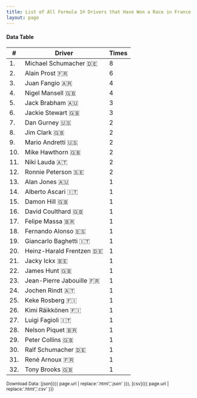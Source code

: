 ```yaml
---
title: List of All Formula 1® Drivers that Have Won a Race in France
layout: page
---
```


<canvas id="chart" width="400" height="180"></canvas>
<script>
var data = {
    "datasets": [
        {
            "backgroundColor": "#f3a935",
            "borderColor": "#f68639",
            "borderWidth": 1,
            "data": [
                8.0,
                6.0,
                4.0,
                4.0,
                3.0,
                3.0,
                2.0,
                2.0,
                2.0,
                2.0,
                2.0,
                2.0,
                1.0,
                1.0,
                1.0,
                1.0,
                1.0,
                1.0,
                1.0,
                1.0,
                1.0,
                1.0,
                1.0,
                1.0,
                1.0,
                1.0,
                1.0,
                1.0,
                1.0,
                1.0,
                1.0,
                1.0
            ],
            "label": "Times"
        }
    ],
    "labels": [
        "Michael Schumacher 🇩🇪",
        "Alain Prost 🇫🇷",
        "Juan Fangio 🇦🇷",
        "Nigel Mansell 🇬🇧",
        "Jack Brabham 🇦🇺",
        "Jackie Stewart 🇬🇧",
        "Dan Gurney 🇺🇸",
        "Jim Clark 🇬🇧",
        "Mario Andretti 🇺🇸",
        "Mike Hawthorn 🇬🇧",
        "Niki Lauda 🇦🇹",
        "Ronnie Peterson 🇸🇪",
        "Alan Jones 🇦🇺",
        "Alberto Ascari 🇮🇹",
        "Damon Hill 🇬🇧",
        "David Coulthard 🇬🇧",
        "Felipe Massa 🇧🇷",
        "Fernando Alonso 🇪🇸",
        "Giancarlo Baghetti 🇮🇹",
        "Heinz-Harald Frentzen 🇩🇪",
        "Jacky Ickx 🇧🇪",
        "James Hunt 🇬🇧",
        "Jean-Pierre Jabouille 🇫🇷",
        "Jochen Rindt 🇦🇹",
        "Keke Rosberg 🇫🇮",
        "Kimi Räikkönen 🇫🇮",
        "Luigi Fagioli 🇮🇹",
        "Nelson Piquet 🇧🇷",
        "Peter Collins 🇬🇧",
        "Ralf Schumacher 🇩🇪",
        "René Arnoux 🇫🇷",
        "Tony Brooks 🇬🇧"
    ]
};
var options = {
  legend: {
    display: false
  },
  scales: {
    xAxes: [{
      ticks: {
        beginAtZero: true,
        maxRotation: 180,
        display: window.innerWidth > 800
      }
    }],
    yAxes: [{
      ticks: {
        beginAtZero: true
      }
    }]
  },
  onResize: function(chart, size) {
    chart.options.scales.xAxes[0].ticks.display = size.width > 800;
  }
};
new Chart("chart", {
    data: data,
    type: 'bar',
    options: options
});
</script>



#### Data Table

| # | Driver | Times |
|--|--|--|
| 1. | Michael Schumacher 🇩🇪 | 8 |
| 2. | Alain Prost 🇫🇷 | 6 |
| 3. | Juan Fangio 🇦🇷 | 4 |
| 4. | Nigel Mansell 🇬🇧 | 4 |
| 5. | Jack Brabham 🇦🇺 | 3 |
| 6. | Jackie Stewart 🇬🇧 | 3 |
| 7. | Dan Gurney 🇺🇸 | 2 |
| 8. | Jim Clark 🇬🇧 | 2 |
| 9. | Mario Andretti 🇺🇸 | 2 |
| 10. | Mike Hawthorn 🇬🇧 | 2 |
| 11. | Niki Lauda 🇦🇹 | 2 |
| 12. | Ronnie Peterson 🇸🇪 | 2 |
| 13. | Alan Jones 🇦🇺 | 1 |
| 14. | Alberto Ascari 🇮🇹 | 1 |
| 15. | Damon Hill 🇬🇧 | 1 |
| 16. | David Coulthard 🇬🇧 | 1 |
| 17. | Felipe Massa 🇧🇷 | 1 |
| 18. | Fernando Alonso 🇪🇸 | 1 |
| 19. | Giancarlo Baghetti 🇮🇹 | 1 |
| 20. | Heinz-Harald Frentzen 🇩🇪 | 1 |
| 21. | Jacky Ickx 🇧🇪 | 1 |
| 22. | James Hunt 🇬🇧 | 1 |
| 23. | Jean-Pierre Jabouille 🇫🇷 | 1 |
| 24. | Jochen Rindt 🇦🇹 | 1 |
| 25. | Keke Rosberg 🇫🇮 | 1 |
| 26. | Kimi Räikkönen 🇫🇮 | 1 |
| 27. | Luigi Fagioli 🇮🇹 | 1 |
| 28. | Nelson Piquet 🇧🇷 | 1 |
| 29. | Peter Collins 🇬🇧 | 1 |
| 30. | Ralf Schumacher 🇩🇪 | 1 |
| 31. | René Arnoux 🇫🇷 | 1 |
| 32. | Tony Brooks 🇬🇧 | 1 |

<small>Download Data: [json]({{ page.url | replace:'.html','.json' }}), [csv]({{ page.url | replace:'.html','.csv' }})</small>
